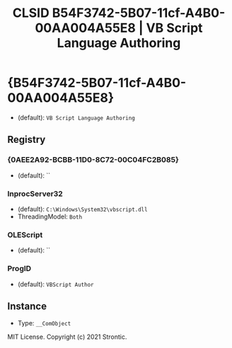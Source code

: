 ﻿---
title: "CLSID B54F3742-5B07-11cf-A4B0-00AA004A55E8 | VB Script Language Authoring"
excerpt: What is COM-Object CLSID B54F3742-5B07-11cf-A4B0-00AA004A55E8?
---

# {B54F3742-5B07-11cf-A4B0-00AA004A55E8}

* (default): `VB Script Language Authoring`

## Registry


### {0AEE2A92-BCBB-11D0-8C72-00C04FC2B085}

* (default): ``

### InprocServer32

* (default): `C:\Windows\System32\vbscript.dll`
* ThreadingModel: `Both`

### OLEScript

* (default): ``

### ProgID

* (default): `VBScript Author`

## Instance

* Type: `__ComObject`

MIT License. Copyright (c) 2021 Strontic.


